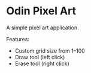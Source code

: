 # Odin Pixel Art
A simple pixel art application.

Features:
- Custom grid size from 1–100
- Draw tool (left click)
- Erase tool (right click)

